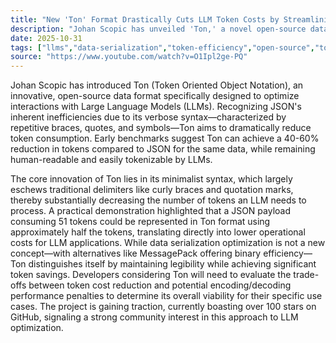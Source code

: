 ```yaml
---
title: "New 'Ton' Format Drastically Cuts LLM Token Costs by Streamlining Data Serialization"
description: "Johan Scopic has unveiled 'Ton,' a novel open-source data format engineered to significantly reduce token consumption for Large Language Models. This innovation promises substantial cost savings and improved efficiency for LLM-powered applications."
date: 2025-10-31
tags: ["llms","data-serialization","token-efficiency","open-source","ton"]
source: "https://www.youtube.com/watch?v=O1Ipl2ge-PQ"
---
```

Johan Scopic has introduced Ton (Token Oriented Object Notation), an innovative, open-source data format specifically designed to optimize interactions with Large Language Models (LLMs). Recognizing JSON's inherent inefficiencies due to its verbose syntax—characterized by repetitive braces, quotes, and symbols—Ton aims to dramatically reduce token consumption. Early benchmarks suggest Ton can achieve a 40-60% reduction in tokens compared to JSON for the same data, while remaining human-readable and easily tokenizable by LLMs.

The core innovation of Ton lies in its minimalist syntax, which largely eschews traditional delimiters like curly braces and quotation marks, thereby substantially decreasing the number of tokens an LLM needs to process. A practical demonstration highlighted that a JSON payload consuming 51 tokens could be represented in Ton format using approximately half the tokens, translating directly into lower operational costs for LLM applications. While data serialization optimization is not a new concept—with alternatives like MessagePack offering binary efficiency—Ton distinguishes itself by maintaining legibility while achieving significant token savings. Developers considering Ton will need to evaluate the trade-offs between token cost reduction and potential encoding/decoding performance penalties to determine its overall viability for their specific use cases. The project is gaining traction, currently boasting over 100 stars on GitHub, signaling a strong community interest in this approach to LLM optimization.